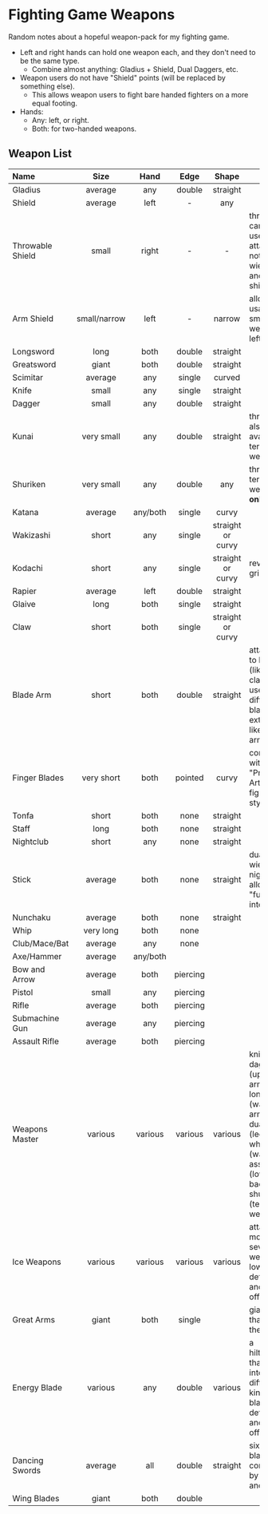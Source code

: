 # Fighting Game Weapons

Random notes about a hopeful weapon-pack for my fighting game.

* Left and right hands can hold one weapon each, and they don't need to be the same type.
  * Combine almost anything: Gladius + Shield, Dual Daggers, etc.
* Weapon users do not have "Shield" points (will be replaced by something else).
  * This allows weapon users to fight bare handed fighters on a more equal footing.
* Hands:
  * Any: left, or right.
  * Both: for two-handed weapons.

## Weapon List

|Name|Size|Hand|Edge|Shape|Extra|
|:---|:---:|:---:|:---:|:---:|---|
|Gladius|average|any|double|straight|
|Shield|average|left|-|any|
|Throwable Shield|small|right|-|-|throwable; can be used to attack; can not "dual wield" with another shield|
|Arm Shield|small/narrow|left|-|narrow|allow usage of small weapon in left hand|
|Longsword|long|both|double|straight|
|Greatsword|giant|both|double|straight|
|Scimitar|average|any|single|curved|
|Knife|small|any|single|straight|
|Dagger|small|any|double|straight|
|Kunai|very small|any|double|straight|throwable; also available as tertiary weapon|
|Shuriken|very small|any|double|any|throwable; tertiary weapon __only__|
|Katana|average|any/both|single|curvy|
|Wakizashi|short|any|single|straight or curvy|
|Kodachi|short|any|single|straight or curvy|reverse grip only?|
|Rapier|average|left|double|straight|
|Glaive|long|both|single|straight|
|Claw|short|both|single|straight or curvy|
|Blade Arm|short|both|double|straight|attachable to hand (like a claw, but is used differently); blade extends like a third arm|
|Finger Blades|very short|both|pointed|curvy|compatible with "Primal Arts" fighting style|
|Tonfa|short|both|none|straight|
|Staff|long|both|none|straight|
|Nightclub|short|any|none|straight|
|Stick|average|both|none|straight|dual-wielding nightclubs allows "fusion" into a stick|
|Nunchaku|average|both|none|straight|
|Whip|very long|both|none|
|Club/Mace/Bat|average|any|none|
|Axe/Hammer|average|any/both|
|Bow and Arrow|average|both|piercing|
|Pistol|small|any|piercing|
|Rifle|average|both|piercing|
|Submachine Gun|average|any|piercing|
|Assault Rifle|average|both|piercing|
|Weapons Master|various|various|various|various|knife and dagger (upper arms); longsword (waist); arm shield; dual pistols (legs); whip (waist); assault rifle (lower back); shuriken (tertiary weapon)|
|Ice Weapons|various|various|various|various|attacks morph into several weapons; low defense and offense|
|Great Arms|giant|both|single||giant arms that reach the ground|
|Energy Blade|various|any|double|various|a hilt/bayard that shapes into different kinds of blades; low defense and offense|
|Dancing Swords|average|all|double|straight|six floating blades, controllable by punches and kicks|
|Wing Blades|giant|both|double||

